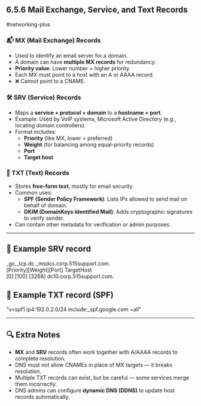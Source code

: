 ## 6.5.6 Mail Exchange, Service, and Text Records  
#networking-plus

### 📬 MX (Mail Exchange) Records
- Used to identify an email server for a domain.
- A domain can have **multiple MX records** for redundancy.
- **Priority value**: Lower number = higher priority.
- Each MX must point to a host with an A or AAAA record.
- ❌ Cannot point to a CNAME.

### 🛠️ SRV (Service) Records
- Maps a **service + protocol + domain** to a **hostname + port**.
- Example: Used by VoIP systems, Microsoft Active Directory (e.g., locating domain controllers).
- Format includes:
  - **Priority** (like MX, lower = preferred)
  - **Weight** (for balancing among equal-priority records)
  - **Port**
  - **Target host**

### 📝 TXT (Text) Records
- Stores **free-form text**, mostly for email security.
- Common uses:
  - **SPF (Sender Policy Framework)**: Lists IPs allowed to send mail on behalf of domain.
  - **DKIM (DomainKeys Identified Mail)**: Adds cryptographic signatures to verify sender.
- Can contain other metadata for verification or admin purposes.

---

## 🧱 Example SRV record
_gc._tcp.dc._msdcs.corp.515support.com.  
[Priority][Weight][Port] TargetHost  
[0] [100] [3268] dc10.corp.515support.com.

## 🧱 Example TXT record (SPF)
"v=spf1 ip4:192.0.2.0/24 include:_spf.google.com ~all"

---

## 🔍 Extra Notes
- **MX** and **SRV** records often work together with A/AAAA records to complete resolution.
- DNS must not allow CNAMEs in place of MX targets — it breaks resolution.
- Multiple TXT records can exist, but be careful — some services merge them incorrectly.
- DNS admins can configure **dynamic DNS (DDNS)** to update host records automatically.

